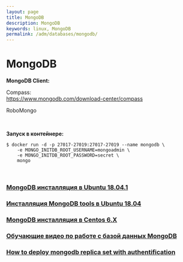 ```yaml
---
layout: page
title: MongoDB
description: MongoDB
keywords: linux, MongoDB
permalink: /adm/databases/mongodb/
---
```


# MongoDB

**MongoDB Client:**

Compass:  
https://www.mongodb.com/download-center/compass

RoboMongo

<br/>

**Запуск в контейнере:**

    $ docker run -d -p 27017-27019:27017-27019 --name mongodb \
        -e MONGO_INITDB_ROOT_USERNAME=mongoadmin \
        -e MONGO_INITDB_ROOT_PASSWORD=secret \
        mongo

<br/>

### [MongoDB инсталляция в Ubuntu 18.04.1](/adm/databases/mongodb/install/ubuntu/)

### [Инсталляция MongoDB tools в Ubuntu 18.04](/adm/databases/mongodb/install/ubuntu/tools/)

### [MongoDB инсталляция в Centos 6.X](/adm/databases/mongodb/install/centos/)

### [Обучающие видео по работе с базой данных MongoDB](https://www.youtube.com/watch?v=LBthwZDRR-c&list=PL34sAs7_26wPvZJqUJhjyNtm7UedWR8Ps)

### [How to deploy mongodb replica set with authentification](/adm/databases/deploy-mongodb-replica-set-with-authentification/)
